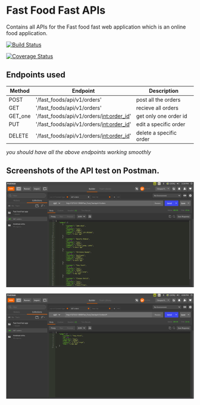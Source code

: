 # Fast Food Fast APIs

Contains all APIs for the Fast food fast web application which is an online food application.

[![Build Status](https://travis-ci.org/cleopasrotich/fast_foods_v1.svg?branch=master)](https://travis-ci.org/cleopasrotich/fast_foods_v1)

[![Coverage Status](https://coveralls.io/repos/github/cleopasrotich/Fast_Food_Fast_v2/badge.svg?branch=develop)](https://coveralls.io/github/cleopasrotich/Fast_Food_Fast_v2?branch=develop)

## Endpoints used

| Method  | Endpoint | Description |
| ------- | -------  | ----------- |
| POST    | '/fast_foods/api/v1/orders' | post all the orders |
| GET     | '/fast_foods/api/v1/orders' | recieve all orders |
| GET_one | '/fast_foods/api/v1/orders/<int:order_id>' | get only one order id |
| PUT     | '/fast_foods/api/v1/orders/<int:order_id>' | edit a specific order |
| DELETE  | '/fast_foods/api/v1/orders/<int:order_id>' | delete a specific order |


*you should have all the above endpoints working smoothly*

## Screenshots of the API test on Postman.

![GEt_all](pics/Get_all.png)

![GEt_one](pics/get_one.png)
